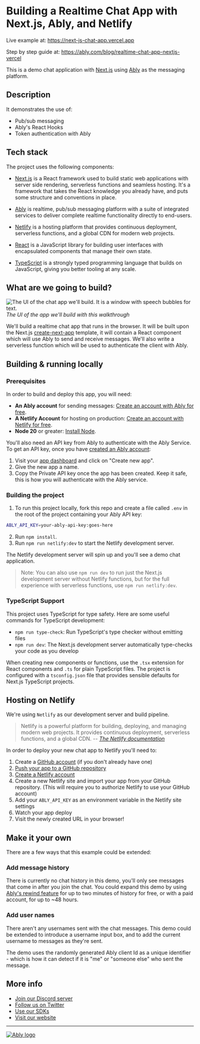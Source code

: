 # Building a Realtime Chat App with Next.js, Ably, and Netlify

Live example at: <https://next-js-chat-app.vercel.app>

Step by step guide at: <https://ably.com/blog/realtime-chat-app-nextjs-vercel>

This is a demo chat application with [Next.js](https://nextjs.org/) using [Ably](https://ably.com) as the messaging platform.

## Description

It demonstrates the use of:

- Pub/sub messaging
- Ably's React Hooks
- Token authentication with Ably

## Tech stack

The project uses the following components:

- [Next.js](https://nextjs.org/) is a React framework used to build static web applications with server side rendering, serverless functions and seamless hosting. It's a framework that takes the React knowledge you already have, and puts some structure and conventions in place.

- [Ably](https://ably.com/) is realtime, pub/sub messaging platform with a suite of integrated services to deliver complete realtime functionality directly to end-users.

- [Netlify](https://netlify.com/) is a hosting platform that provides continuous deployment, serverless functions, and a global CDN for modern web projects.

- [React](https://reactjs.org/) is a JavaScript library for building user interfaces with encapsulated components that manage their own state.

- [TypeScript](https://www.typescriptlang.org/) is a strongly typed programming language that builds on JavaScript, giving you better tooling at any scale.

## What are we going to build?

![The UI of the chat app we'll build. It is a window with speech bubbles for text.](https://cdn.glitch.com/0cb30add-c9ef-4c00-983c-e12deb0d4080%2Fchatapp.png?v=1612279601157)
*The UI of the app we'll build with this walkthrough*

We'll build a realtime chat app that runs in the browser. It will be built upon the Next.js [create-next-app](https://nextjs.org/docs/api-reference/create-next-app) template, it will contain a React component which will use Ably to send and receive messages. We'll also write a serverless function which will be used to authenticate the client with Ably.

## Building & running locally

### Prerequisites

In order to build and deploy this app, you will need:

- **An Ably account** for sending messages: [Create an account with Ably for free](https://ably.com/signup).
- **A Netlify Account** for hosting on production: [Create an account with Netlify for free](https://netlify.com/signup).
- **Node 20** or greater: [Install Node](https://nodejs.org/en/).

You'll also need an API key from Ably to authenticate with the Ably Service. To get an API key, once you have [created an Ably account](https://ably.com/signup):

1. Visit your [app dashboard](https://ably.com/accounts/any) and click on "Create new app".
2. Give the new app a name.
3. Copy the Private API key once the app has been created. Keep it safe, this is how you will authenticate with the Ably service.

### Building the project

1. To run this project locally, fork this repo and create a file called `.env` in the root of the project containing your Ably API key:

```sh
ABLY_API_KEY=your-ably-api-key:goes-here
```

2. Run `npm install`.
3. Run `npm run netlify:dev` to start the Netlify development server.

The Netlify development server will spin up and you'll see a demo chat application.

> Note: You can also use `npm run dev` to run just the Next.js development server without Netlify functions, but for the full experience with serverless functions, use `npm run netlify:dev`.

### TypeScript Support

This project uses TypeScript for type safety. Here are some useful commands for TypeScript development:

- `npm run type-check`: Run TypeScript's type checker without emitting files
- `npm run dev`: The Next.js development server automatically type-checks your code as you develop

When creating new components or functions, use the `.tsx` extension for React components and `.ts` for plain TypeScript files. The project is configured with a `tsconfig.json` file that provides sensible defaults for Next.js TypeScript projects.

## Hosting on Netlify

We're using `Netlify` as our development server and build pipeline.

> Netlify is a powerful platform for building, deploying, and managing modern web projects. It provides continuous deployment, serverless functions, and a global CDN.
<cite>-- [The Netlify documentation](https://docs.netlify.com/)</cite>

In order to deploy your new chat app to Netlify you'll need to:

1. Create a [GitHub account](https://github.com/) (if you don't already have one)
2. [Push your app to a GitHub repository](https://docs.github.com/en/repositories/creating-and-managing-repositories/creating-a-new-repository)
3. [Create a Netlify account](https://netlify.com/signup)
4. Create a new Netlify site and import your app from your GitHub repository. (This will require you to authorize Netlify to use your GitHub account)
5. Add your `ABLY_API_KEY` as an environment variable in the Netlify site settings
6. Watch your app deploy
7. Visit the newly created URL in your browser!

## Make it your own

There are a few ways that this example could be extended:

### Add message history

There is currently no chat history in this demo, you'll only see messages that come in after you join the chat. You could expand this demo by using [Ably's rewind feature](https://ably.com/docs/storage-history/history) for up to two minutes of history for free, or with a paid account, for up to ~48 hours.

### Add user names

There aren't any usernames sent with the chat messages. This demo could be extended to introduce a username input box, and to add the current username to messages as they're sent.

The demo uses the randomly generated Ably client Id as a unique identifier - which is how it can detect if it is "me" or "someone else" who sent the message.

## More info

- [Join our Discord server](https://discord.gg/q89gDHZcBK)
- [Follow us on Twitter](https://twitter.com/ablyrealtime)
- [Use our SDKs](https://github.com/ably/)
- [Visit our website](https://ably.com)

---
[![Ably logo](https://static.ably.dev/badge-black.svg?ably-next-vercel-news)](https://ably.com)
